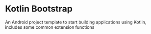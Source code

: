 # Kotlin Bootstrap
An Android project template to start building applications using Kotlin, includes some common extension functions
